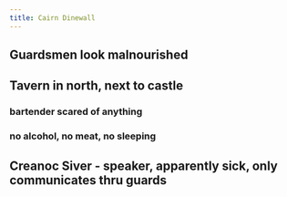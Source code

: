 ```yaml
---
title: Cairn Dinewall
---
```


## Guardsmen look malnourished

## Tavern in north, next to castle
### bartender scared of anything
### no alcohol, no meat, no sleeping
## Creanoc Siver - speaker, apparently sick, only communicates thru guards
